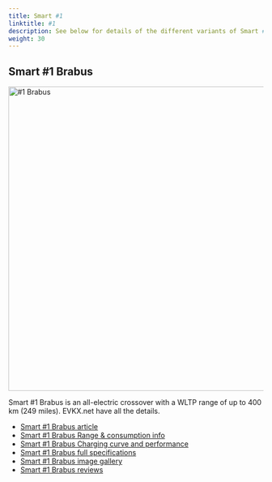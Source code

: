 ```yaml
---
title: Smart #1
linktitle: #1
description: See below for details of the different variants of Smart #1
weight: 30
---
```

## Smart #1 Brabus

<a href="/models/smart/hash1/hash1_brabus/"><img src="https://media.evkx.net/multimedia/models/smart/hash1/hash1_brabus/main_1_st.jpg" width="800" height="600" alt="#1 Brabus" ></a>

Smart #1 Brabus is an all-electric crossover with a WLTP range of up to 400 km (249 miles). EVKX.net have all the details. 

- [Smart #1 Brabus article](/models/smart/hash1/hash1_brabus/)
- [Smart #1 Brabus Range & consumption info](/models/smart/hash1/hash1_brabus//rangeandconsumption)
- [Smart #1 Brabus Charging curve and performance](/models/smart/hash1/hash1_brabus//chargingcurve)
- [Smart #1 Brabus full specifications](/models/smart/hash1/hash1_brabus//specifications)
- [Smart #1 Brabus image gallery](/models/smart/hash1/hash1_brabus//gallery)
- [Smart #1 Brabus reviews](/models/smart/hash1/hash1_brabus//reviews)

